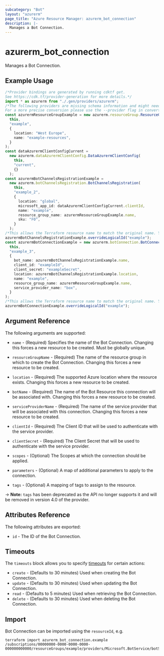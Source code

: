 ```yaml
---
subcategory: "Bot"
layout: "azurerm"
page_title: "Azure Resource Manager: azurerm_bot_connection"
description: |-
  Manages a Bot Connection.
---
```


# azurerm\_bot\_connection

Manages a Bot Connection.

## Example Usage

```typescript
/*Provider bindings are generated by running cdktf get.
See https://cdk.tf/provider-generation for more details.*/
import * as azurerm from "./.gen/providers/azurerm";
/*The following providers are missing schema information and might need manual adjustments to synthesize correctly: azurerm.
For a more precise conversion please use the --provider flag in convert.*/
const azurermResourceGroupExample = new azurerm.resourceGroup.ResourceGroup(
  this,
  "example",
  {
    location: "West Europe",
    name: "example-resources",
  }
);
const dataAzurermClientConfigCurrent =
  new azurerm.dataAzurermClientConfig.DataAzurermClientConfig(
    this,
    "current",
    {}
  );
const azurermBotChannelsRegistrationExample =
  new azurerm.botChannelsRegistration.BotChannelsRegistration(
    this,
    "example_2",
    {
      location: "global",
      microsoft_app_id: dataAzurermClientConfigCurrent.clientId,
      name: "example",
      resource_group_name: azurermResourceGroupExample.name,
      sku: "F0",
    }
  );
/*This allows the Terraform resource name to match the original name. You can remove the call if you don't need them to match.*/
azurermBotChannelsRegistrationExample.overrideLogicalId("example");
const azurermBotConnectionExample = new azurerm.botConnection.BotConnection(
  this,
  "example_3",
  {
    bot_name: azurermBotChannelsRegistrationExample.name,
    client_id: "exampleId",
    client_secret: "exampleSecret",
    location: azurermBotChannelsRegistrationExample.location,
    name: "example",
    resource_group_name: azurermResourceGroupExample.name,
    service_provider_name: "box",
  }
);
/*This allows the Terraform resource name to match the original name. You can remove the call if you don't need them to match.*/
azurermBotConnectionExample.overrideLogicalId("example");

```

## Argument Reference

The following arguments are supported:

*   `name` - (Required) Specifies the name of the Bot Connection. Changing this forces a new resource to be created. Must be globally unique.

*   `resourceGroupName` - (Required) The name of the resource group in which to create the Bot Connection. Changing this forces a new resource to be created.

*   `location` - (Required) The supported Azure location where the resource exists. Changing this forces a new resource to be created.

*   `botName` - (Required) The name of the Bot Resource this connection will be associated with. Changing this forces a new resource to be created.

*   `serviceProviderName` - (Required) The name of the service provider that will be associated with this connection. Changing this forces a new resource to be created.

*   `clientId` - (Required) The Client ID that will be used to authenticate with the service provider.

*   `clientSecret` - (Required) The Client Secret that will be used to authenticate with the service provider.

*   `scopes` - (Optional) The Scopes at which the connection should be applied.

*   `parameters` - (Optional) A map of additional parameters to apply to the connection.

*   `tags` - (Optional) A mapping of tags to assign to the resource.

\-> **Note:** `tags` has been deprecated as the API no longer supports it and will be removed in version 4.0 of the provider.

## Attributes Reference

The following attributes are exported:

* `id` - The ID of the Bot Connection.

## Timeouts

The `timeouts` block allows you to specify [timeouts](https://www.terraform.io/language/resources/syntax#operation-timeouts) for certain actions:

* `create` - (Defaults to 30 minutes) Used when creating the Bot Connection.
* `update` - (Defaults to 30 minutes) Used when updating the Bot Connection.
* `read` - (Defaults to 5 minutes) Used when retrieving the Bot Connection.
* `delete` - (Defaults to 30 minutes) Used when deleting the Bot Connection.

## Import

Bot Connection can be imported using the `resourceId`, e.g.

```shell
terraform import azurerm_bot_connection.example /subscriptions/00000000-0000-0000-0000-000000000000/resourceGroups/example/providers/Microsoft.BotService/botServices/example/connections/example
```
